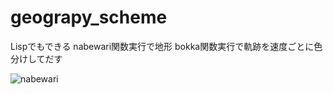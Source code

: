 # geograpy_scheme
Lispでもできる
nabewari関数実行で地形
bokka関数実行で軌跡を速度ごとに色分けしてだす

![nabewari](https://user-images.githubusercontent.com/28281258/31572153-2e1658a8-b0da-11e7-9612-d73293e50c2d.png)
